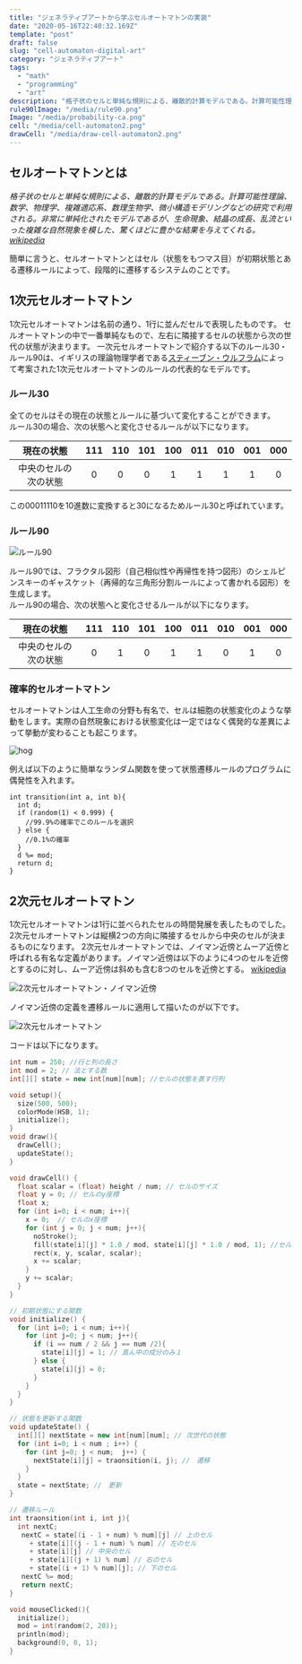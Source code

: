 ```yaml
---
title: "ジェネラティブアートから学ぶセルオートマトンの実装"
date: "2020-05-16T22:40:32.169Z"
template: "post"
draft: false
slug: "cell-automaton-digital-art"
category: "ジェネラティブアート"
tags:
  - "math"
  - "programming"
  - "art"
description: "格子状のセルと単純な規則による、離散的計算モデルである。計算可能性理論、数学、物理学、複雑適応系、数理生物学、微小構造モデリングなどの研究で利用される。非常に単純化されたモデルであるが、生命現象、結晶の成長、乱流といった複雑な自然現象を模した、驚くほどに豊かな結果を与えてくれる。"
rule90lImage: "/media/rule90.png"
Image: "/media/probability-ca.png"
cell: "/media/cell-automaton2.png"
drawCell: "/media/draw-cell-automaton2.png"
---
```


## セルオートマトンとは
_格子状のセルと単純な規則による、離散的計算モデルである。計算可能性理論、数学、物理学、複雑適応系、数理生物学、微小構造モデリングなどの研究で利用される。非常に単純化されたモデルであるが、生命現象、結晶の成長、乱流といった複雑な自然現象を模した、驚くほどに豊かな結果を与えてくれる。[wikipedia](https://ja.wikipedia.org/wiki/%E3%82%BB%E3%83%AB%E3%83%BB%E3%82%AA%E3%83%BC%E3%83%88%E3%83%9E%E3%83%88%E3%83%B3)_
<br>

簡単に言うと、セルオートマトンとはセル（状態をもつマス目）が初期状態とある遷移ルールによって、段階的に遷移するシステムのことです。

## 1次元セルオートマトン
1次元セルオートマトンは名前の通り、1行に並んだセルで表現したものです。
セルオートマトンの中で一番単純なもので、左右に隣接するセルの状態から次の世代の状態が決まります。
一次元セルオートマトンで紹介する以下のルール30・ルール90は、イギリスの理論物理学者である[スティーブン・ウルフラム](https://ja.wikipedia.org/wiki/%E3%82%B9%E3%83%86%E3%82%A3%E3%83%BC%E3%83%96%E3%83%B3%E3%83%BB%E3%82%A6%E3%83%AB%E3%83%95%E3%83%A9%E3%83%A0)によって考案された1次元セルオートマトンのルールの代表的なモデルです。

### ルール30
全てのセルはその現在の状態とルールに基づいて変化することができます。
<br>
ルール30の場合、次の状態へと変化させるルールが以下になります。

| 現在の状態| 111 | 110 | 101 | 100 | 011 | 010 | 001 | 000 | 
| :---: | :---: | :---: | :---: | :---: | :---: | :---: | :---: | :---: |
| 中央のセルの次の状態 | 0 | 0 | 0 |  1 | 1 | 1 | 1 | 0 |

この00011110を10進数に変換すると30になるためルール30と呼ばれています。

### ルール90
![ルール90](/media/rule90.png)

ルール90では、フラクタル図形（自己相似性や再帰性を持つ図形）のシェルピンスキーのギャスケット（再帰的な三角形分割ルールによって書かれる図形）を生成します。
<br>
ルール90の場合、次の状態へと変化させるルールが以下になります。

| 現在の状態| 111 | 110 | 101 | 100 | 011 | 010 | 001 | 000 | 
| :---: | :---: | :---: | :---: | :---: | :---: | :---: | :---: | :---: |
| 中央のセルの次の状態 | 0 | 1 | 0 |  1 | 1 | 0 | 1 | 0 |

### 確率的セルオートマトン
セルオートマトンは人工生命の分野も有名で、セルは細胞の状態変化のような挙動をします。実際の自然現象における状態変化は一定ではなく偶発的な差異によって挙動が変わることも起こります。

![hog](/media/probability-ca.png)


例えば以下のように簡単なランダム関数を使って状態遷移ルールのプログラムに偶発性を入れます。
```
int transition(int a, int b){
  int d;
  if (random(1) < 0.999) {
    //99.9%の確率でこのルールを選択
  } else {
    //0.1%の確率
  }
  d %= mod;
  return d;
}
```

## 2次元セルオートマトン
1次元セルオートマトンは1行に並べられたセルの時間発展を表したものでした。
2次元セルオートマトンは縦横2つの方向に隣接するセルから中央のセルが決まるものになります。
2次元セルオートマトンでは、ノイマン近傍とムーア近傍と呼ばれる有名な定義があります。ノイマン近傍は以下のように4つのセルを近傍とするのに対し、ムーア近傍は斜めも含む8つのセルを近傍とする。
[wikipedia](https://ja.wikipedia.org/wiki/%E3%82%BB%E3%83%AB%E3%83%BB%E3%82%AA%E3%83%BC%E3%83%88%E3%83%9E%E3%83%88%E3%83%B3#%E6%A6%82%E8%A6%81)

![2次元セルオートマトン・ノイマン近傍](/media/cell-automaton2.png)

ノイマン近傍の定義を遷移ルールに適用して描いたのが以下です。

![2次元セルオートマトン](/media/draw-cell-automaton2.png)

コードは以下になります。
```pde
int num = 250; //行と列の長さ
int mod = 2; // 法とする数
int[][] state = new int[num][num]; //セルの状態を表す行列

void setup(){
  size(500, 500);
  colorMode(HSB, 1);
  initialize();
}
void draw(){
  drawCell();
  updateState();
}

void drawCell() {
  float scalar = (float) height / num; // セルのサイズ
  float y = 0; // セルのy座標
  float x;
  for (int i=0; i < num; i++){
    x = 0;  // セルのx座標
    for (int j = 0; j < num; j++){
      noStroke();
      fill(state[i][j] * 1.0 / mod, state[i][j] * 1.0 / mod, 1); //セルの色
      rect(x, y, scalar, scalar);
      x += scalar;
    }
    y += scalar;
  }
}

// 初期状態にする関数
void initialize() {
  for (int i=0; i < num; i++){
    for (int j=0; j < num; j++){
      if (i == num / 2 && j == num /2){
        state[i][j] = 1; // 真ん中の成分のみ１
      } else {
        state[i][j] = 0;
      }
    }
  }
}

// 状態を更新する関数
void updateState() {
  int[][] nextState = new int[num][num]; // 次世代の状態
  for (int i=0; i < num ; i++) {
    for (int j=0; j < num;  j++) {
      nextState[i][j] = traonsition(i, j); //　遷移
    }
  }
  state = nextState; //　更新
}

// 遷移ルール
int traonsition(int i, int j){
  int nextC;
   nextC = state[(i - 1 + num) % num][j] // 上のセル 
     + state[i][(j - 1 + num) % num] // 左のセル
     + state[i][j] // 中央のセル
     + state[i][(j + 1) % num] // 右のセル
     + state[(i + 1) % num][j]; // 下のセル
   nextC %= mod;
   return nextC;
}

void mouseClicked(){
  initialize();
  mod = int(random(2, 20));
  println(mod);
  background(0, 0, 1);
}
```
